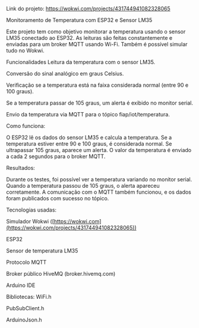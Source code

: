 Link do projeto: https://wokwi.com/projects/431744941082328065

Monitoramento de Temperatura com ESP32 e Sensor LM35

Este projeto tem como objetivo monitorar a temperatura usando o sensor LM35 conectado ao ESP32. As leituras são feitas constantemente e enviadas para um broker MQTT usando Wi-Fi. Também é possível simular tudo no Wokwi.

Funcionalidades
Leitura da temperatura com o sensor LM35.

Conversão do sinal analógico em graus Celsius.

Verificação se a temperatura está na faixa considerada normal (entre 90 e 100 graus).

Se a temperatura passar de 105 graus, um alerta é exibido no monitor serial.

Envio da temperatura via MQTT para o tópico fiap/iot/temperatura.

Como funciona:

O ESP32 lê os dados do sensor LM35 e calcula a temperatura. Se a temperatura estiver entre 90 e 100 graus, é considerada normal. Se ultrapassar 105 graus, aparece um alerta. O valor da temperatura é enviado a cada 2 segundos para o broker MQTT.

Resultados:

Durante os testes, foi possível ver a temperatura variando no monitor serial. Quando a temperatura passou de 105 graus, o alerta apareceu corretamente. A comunicação com o MQTT também funcionou, e os dados foram publicados com sucesso no tópico.

Tecnologias usadas:

Simulador Wokwi ([https://wokwi.com](https://wokwi.com/projects/431744941082328065))

ESP32

Sensor de temperatura LM35


Protocolo MQTT

Broker público HiveMQ (broker.hivemq.com)

Arduino IDE

Bibliotecas:
WiFi.h

PubSubClient.h

ArduinoJson.h
